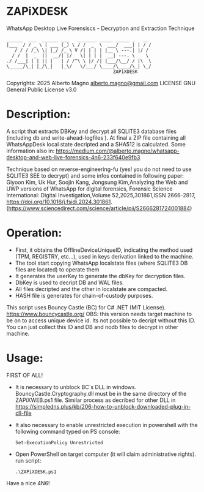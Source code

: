 # ZAPiXDESK
WhatsApp Desktop Live Forensiscs - Decryption and Extraction Technique

```
______  ___  ______ ___   _______ _____ _____ _   __
|___  / / _ \ | ___ (_) \ / /  _  \  ___/  ___| | / /
   / / / /_\ \| |_/ /_ \ V /| | | | |__ \ ---.| |/ /
  / /  |  _  ||  __/| |/   \| | | |  __| ---. \    \  
./ /___| | | || |   | / /^\ \ |/ /| |___/\__/ / |\  \
\_____/\_| |_/\_|   |_\/   \/___/ \____/\____/\_| \_/
                                       ZAPiXDESK
```
                                       
Copyrights: 2025 Alberto Magno <alberto.magno@gmail.com> 
LICENSE GNU General Public License v3.0

# Description: 
A script that extracts DBKey and decrypt all SQLITE3 database files (including db and write-ahead-logfiles ). 
At final a ZIP file containing all WhatsAppDesk local state decripted and a SHA512 is calculated.
Some information also in: https://medium.com/@alberto.magno/whatsapp-desktop-and-web-live-forensics-4n6-233f640e9fb3

Technique based on reverse-engineering-fu (yes! you do not need to use SQLITE3 SEE to decrypt) and some infos contained in following paper:
Giyoon Kim, Uk Hur, Soojin Kang, Jongsung Kim,Analyzing the Web and UWP versions of WhatsApp for digital forensics,
Forensic Science International: Digital Investigation,Volume 52,2025,301861,ISSN 2666-2817,
https://doi.org/10.1016/j.fsidi.2024.301861.
(https://www.sciencedirect.com/science/article/pii/S2666281724001884)

# Operation:
- First, it obtains the OfflineDeviceUniqueID, indicating the method used (TPM, REGISTRY, etc...), used in keys derivation linked to the machine.
- The tool start copying WhatsApp localstate files (where SQLITE3 DB files are located) to operate them
- It generates the userKey to generate the dbKey for decryption files.
- DbKey is used to decript DB and WAL files.
- All files decripted and the other in localstate are compacted.
- HASH file is generates for chain-of-custody purposes.

This script uses Bouncy Castle (BC) for C# .NET (MIT License).
https://www.bouncycastle.org/
OBS: this version needs target machine to be on to access unique device id. Its not possible to decript without this ID.
You can just collect this ID and DB and nodb files to decrypt in other machine.

# Usage:
FIRST OF ALL!
- It is necessary to unblock BC`s DLL in windows. BouncyCastle.Cryptography.dll must be in the same directory of the ZAPiXWEB.ps1 file.
  Similar process as decribed for other DLL in https://simpledns.plus/kb/206-how-to-unblock-downloaded-plug-in-dll-file
- It also necessary to enable unrestricted execution in powershell with the following command typed on PS console:
  
  `Set-ExecutionPolicy Unrestricted`
- Open PowerShell on target computer (it will claim administrative rights).
run script:

  `.\ZAPiXDESK.ps1`

Have a nice 4N6!






